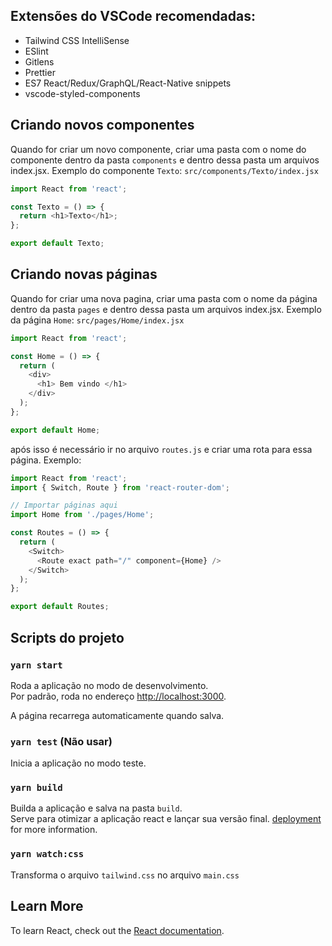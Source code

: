 ## Extensões do VSCode recomendadas:

- Tailwind CSS IntelliSense
- ESlint
- Gitlens
- Prettier
- ES7 React/Redux/GraphQL/React-Native snippets
- vscode-styled-components

## Criando novos componentes

Quando for criar um novo componente, criar uma pasta com o nome do componente dentro da pasta `components` e dentro dessa pasta um arquivos index.jsx. Exemplo do componente `Texto`:
`src/components/Texto/index.jsx`

```js
import React from 'react';

const Texto = () => {
  return <h1>Texto</h1>;
};

export default Texto;
```

## Criando novas páginas

Quando for criar uma nova pagina, criar uma pasta com o nome da página dentro da pasta `pages` e dentro dessa pasta um arquivos index.jsx. Exemplo da página `Home`:
`src/pages/Home/index.jsx`

```js
import React from 'react';

const Home = () => {
  return (
    <div>
      <h1> Bem vindo </h1>
    </div>
  );
};

export default Home;
```

após isso é necessário ir no arquivo `routes.js` e criar uma rota para essa página. Exemplo:

```js
import React from 'react';
import { Switch, Route } from 'react-router-dom';

// Importar páginas aqui
import Home from './pages/Home';

const Routes = () => {
  return (
    <Switch>
      <Route exact path="/" component={Home} />
    </Switch>
  );
};

export default Routes;
```

## Scripts do projeto

### `yarn start`

Roda a aplicação no modo de desenvolvimento.<br />
Por padrão, roda no endereço [http://localhost:3000](http://localhost:3000).

A página recarrega automaticamente quando salva.<br />

### `yarn test` (Não usar)

Inicia a aplicação no modo teste.<br />

### `yarn build`

Builda a aplicação e salva na pasta `build`.<br />
Serve para otimizar a aplicação react e lançar sua versão final.
[deployment](https://facebook.github.io/create-react-app/docs/deployment) for more information.

### `yarn watch:css`

Transforma o arquivo `tailwind.css` no arquivo `main.css`

## Learn More

To learn React, check out the [React documentation](https://reactjs.org/).
